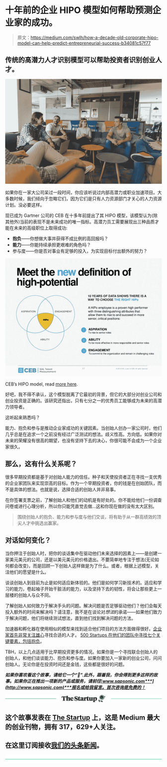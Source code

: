 # 十年前的企业 HIPO 模型如何帮助预测企业家的成功。

> 原文：<https://medium.com/swlh/how-a-decade-old-corporate-hipo-model-can-help-predict-entrepreneurial-success-b34081c57f77>

## 传统的高潜力人才识别模型可以帮助投资者识别创业人才。

![](img/82e71458328445f768089bfb397417f3.png)

如果你在一家大公司呆过一段时间，你应该听说过内部高潜力或职业加速项目。大多数时候，我们倾向于忽略它们，因为它们是只有人力资源部门才关心的人力资源计划。没必要这样。

现已成为 Gartner 公司的 CEB 在十多年前提出了其 HIPO 模型，该模型认为(除其他外)当前的表现不是未来成功的唯一指标。高潜力员工需要展现出三种品质才能在未来的高级职位上取得成功:

*   **抱负**——你想做大事并获得不成比例的高回报吗？
*   **能力**——你能持续承担更艰难的角色吗？
*   参与度——你是否对事业有足够的投入，为实现目标付出额外的努力？

![](img/12cb3f3fdd35bf746c8194399f68efbd.png)

CEB’s HIPO model, read [more here](https://www.slideshare.net/CEB-Slideshare/hi-po-inboundslideshareglobalus-eng).

好吧，我不得不承认，这个模型脱离了它最初的背景，但它的大部分对创业公司和创业投资是正确的。该研究还指出，只有七分之一的优秀员工能够成为未来的高潜力领导者。

这听起来熟悉吗？

能力、抱负和参与是推动企业家成功的关键因素。当创始人创办一家公司时，他们几乎总是在追求一个之前没有经过广泛测试的想法。歧义性高。方向低。如果你对未来的荣耀没有很高的期望，也没有坚持下去的决心，你很可能不会成为一个企业家很久。

## 那么，这有什么关系呢？

很多早期投资都是基于对创始人能力的信任。种子和天使投资者正在寻找一支优秀的企业家团队来实现崇高的目标。作为一个早期投资者，你的钱是在创始团队，而不是具体的想法。也就是说，选择合适的创始人并非易事。

在你签署支票之前，了解创始人和他们的动机是有好处的。你不能给他们一份调查问卷或进行心理分析，所以你只能凭直觉去做…这和你现在做的没有太大区别。

> 围绕创始人的抱负、能力和参与度与他们交谈，将有助于从一群高绩效的顶尖人才中挑选出赢家。

## 对话如何变化？

当你押注于创始人时，把你的谈话集中在驱动他们未来选择的因素上——是创建一家美元美元的公司，还是以美元美元的价格退出。不要简单地专注于想法(无论如何都会改变)，而是回顾一下创始人这样做是为了什么。或者，根据上述模型，关注他们的愿望是什么。

谈谈创始人到目前为止是如何适应新体验的。他们是如何学习新技术的。适应和学习的能力，卷起袖子开始干脏活的能力，以及坚持下去的韧性，将会让那些更上一层楼的创始人与众不同。

了解创始人如何致力于解决手头的问题。解决问题是否足够驱动他们？他们会每天投入额外的时间来解决吗？请注意，我不是在谈论对*想法*的承诺——如果他们致力于解决问题，他们将继续测试想法，直到他们找到解决问题的方法。

加速器和孵化器在使用相似的模型来找到适合他们项目的方法方面做得很好。[企业家首先非常关注雄心](/entrepreneur-first/tech-entrepreneurship-and-the-disruption-of-ambition-4e6854121992)寻找合适的人才。 [500 Startups 在他们的团队中寻找七个关键要素，包括抱负](https://500.co/ten-tips-for-getting-in/)。

TBH，以上几点适用于比早期投资更多的情况。如果你是一个寻找联合创始人的创始人，和他们谈谈能力、抱负和参与度。如果你要加入一家新的创业公司，问问创始人。无论你是在投资时间还是金钱，这些都是很好的问题。

***如果你喜欢看这个故事，请给它一个“👏".此外，跟着我，你会得到更多这样的故事。如果你正在推出一项新的产品或服务，请前往***[***www.sapsonic.com***](http://www.sapsonic.com)***报名或给我留言。首次咨询是免费的！***

[![](img/308a8d84fb9b2fab43d66c117fcc4bb4.png)](https://medium.com/swlh)

## 这个故事发表在 [The Startup](https://medium.com/swlh) 上，这是 Medium 最大的创业刊物，拥有 317，629+人关注。

## 在这里订阅接收[我们的头条新闻](http://growthsupply.com/the-startup-newsletter/)。

[![](img/b0164736ea17a63403e660de5dedf91a.png)](https://medium.com/swlh)